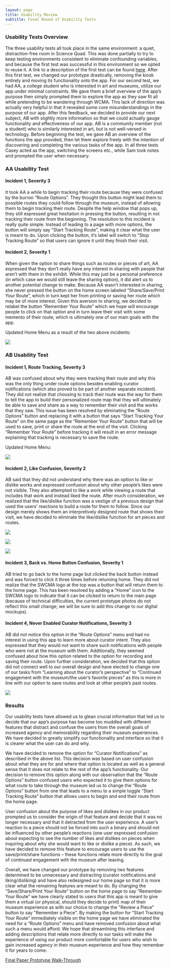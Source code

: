 ```yaml
---
layout: page
title: Usability Review
subtitle: Final Round of Usability Tests
---
```


### Usability Tests Overview
The three usability tests all took place in the same environment: a quiet, distraction-free room in Science Quad. This was done partially to try to keep testing environments consistent to eliminate confounding variables, and because the first test was successful in this environment so we opted to reuse it. A link to a description of the first test can be found [here](https://cmpelz.github.io/2018-11-05-usability_checkin/). After this first test, we changed our prototype drastically, removing the kiosk entirely and moving its functionality onto the app. For our second test, we had AA, a college student who is interested in art and museums, utilize our app under minimal constraints. We gave them a brief overview of the app’s purpose then simply prompted them to explore the app as they saw fit all while pretending to be wandering through WCMA. This lack of direction was actually very helpful in that it revealed some core misunderstandings in the purpose of our app. After this feedback, we decided to provide our next subject, AB with slightly more information so that we could actually gauge functionality and effectiveness of our app. AB is a community member (not a student) who is similarly interested in art, but is not well-versed in technology. Before beginning the test, we gave AB an overview of the functions the app provided, then let them explore freely with the intention of discovering and completing the various tasks of the app. In all three tests Casey acted as the app, switching the screens etc., while Sam took notes and prompted the user when necessary. 

### AA Usability Test
#### Incident 1, Severity 3
It took AA a while to begin tracking their route because they were confused by the burron “Route Options”. They thought this button might lead them to possible routes they could follow through the museum, instead of allowing them to begin tracking their route. Despite the help window that pops up, they still expressed great hesitation in pressing the button, resulting in not tracking their route from the beginning. The resolution to this incident is really quite simple. Instead of leading to a page with more options, the button will simply say “Start Tracking Route”, making it clear what the user is meant to do. Upon clicking the button, it’s label will switch to “Stop Tracking Route” so that users can ignore it until they finish their visit.

#### Incident 2, Severity 1
When given the option to share things such as routes or pieces of art, AA expressed that they don’t really have any interest in sharing with people that aren’t with them in the exhibit. While this may just be a personal preference (in which case we would still leave the sharing option), it did alert us to another potential change to make. Because AA wasn’t interested in sharing, she never pressed the button on the home screen labeled “Share/Save/Print Your Route”, which in turn kept her from printing or saving her route which may be of more interest. Given this aversion to sharing, we decided to relabel the button “Remember Your Route” which we hope will encourage people to click on that option and in turn leave their visit with some memento of their route, which is ultimately one of our main goals with the app.

Updated Home Menu as a result of the two above incidents:

![](/img/urHome.JPG)

### AB Usability Test
#### Incident 1, Route Tracking, Severity 3
AB was confused about why they were tracking their route and why this was the only thing under route options besides enabling curator notifications (which also proved to be part of another separate incident). They did not realize that choosing to track their route was the way for them to tell the app to build their personalized route map that they will ultimately be able to save and share as a way to remember their visit and the works that they saw. This issue has been resolved by eliminating the “Route Options” button and replacing it with a button that says “Start Tracking Your Route” on the same page as the “Remember Your Route” button that will be used to save, print or share the route at the end of the visit. Clicking “Remember Your Route” before tracking it will result in an error message explaining that tracking is necessary to save the route.

Updated Home Menu:

![](/img/urHome.JPG)

#### Incident 2, Like Confusion, Severity 2
AB said that they did not understand why there was an option to like or dislike works and expressed confusion about why other people’s likes were not visible. They also attempted to like a work while viewing a route that includes that work and instead liked the route. After much consideration, we realized that the like/dislike function was a vestige of a previous design that used the users’ reactions to build a route for them to follow. Since our design merely shows them an interpretively designed route that shows their visit, we have decided to eliminate the like/dislike function for art pieces and routes.

![](/img/urCamera.JPG)

![](/img/urSimilarPiece.JPG)

![](/img/urSingleRoute.JPG)

#### Incident 3, Back vs. Home Button Confusion, Severity 1
AB tried to go back to the home page but clicked the back button instead and was forced to click it three times before returning home. They did not realize that the SWCMA logo at the top was a button that will return them to the home page. This has been resolved by adding a “Home” icon to the SWCMA logo to indicate that it can be clicked to return to the main page (because of technical difficulties, the current prototype photos do not reflect this small change; we will be sure to add this change to our digital mockups).

#### Incident 4, Never Enabled Curator Notifications, Severity 3
AB did not notice this option in the “Route Options” menu and had no interest in using this app to learn more about curator intent. They also expressed that they would not want to share such notifications with people who were not at the museum with them. Additionally, they seemed confused about how this option related to the option for recording and saving their route. Upon further consideration, we decided that this option did not connect well to our overall design and have elected to change one of our tasks from “Learning about the curator’s perspective” to “Continued engagement with the museum/the user’s favorite pieces” as this is more in line with our option to save routes and look at other people’s past routes.

![](/img/urHome.JPG)

### Results
Our usability tests have allowed us to glean crucial information that led us to decide that our app’s purpose has become too muddled with different features that distract and confuse the users from the overall goals of increased agency and memorability regarding their museum experiences. We have decided to greatly simplify our functionality and interface so that it is clearer what the user can do and why. 

We have decided to remove the option for “Curator Notifications” as described in the above list. This decision was based on user confusion about what they are for and where that option is located as well as a general sense that it does not relate to the rest of the app’s functionality. Our decision to remove this option along with our observation that the “Route Options” button confused users who expected it to give them options for what route to take through the museum led us to change the “Route Options” button from one that leads to a menu to a simple toggle “Start Tracking Route” button that allows users to begin and end their route from the home page.

User confusion about the purpose of likes and dislikes in our product prompted us to consider the origin of that feature and decide that it was no longer necessary and that it detracted from the user experience. A user’s reaction to a piece should not be forced into such a binary and should not be influenced by other people’s reactions (one user expressed confusion about expecting to see the number of likes and dislikes on pieces when inquiring about why she would want to like or dislike a piece). As such, we have decided to remove this feature to encourage users to use the save/print/share functions – these functions relate more directly to the goal of continued engagement with the museum after leaving. 

Overall, we have changed our prototype by removing two features determined to be unnecessary and distracting (curator notifications and liking/disliking) and have also redesigned our home page so that it is more clear what the remaining features are meant to do. By changing the “Save/Share/Print Your Route” button on the home page to say “Remember Your Route” we have clearly stated to users that this app is meant to give them a virtual (or physical, should they decide to print) map of their museum experience as with our choice to change the "Review a Piece" button to say "Remember a Piece". By making the button for “Start Tracking Your Route” immediately visible on the home page we have eliminated the need for a “Route Options” menu and have removed confusion about what such a menu would afford. We hope that streamlining this interface and adding descriptions that relate more directly to our tasks will make the experience of using our product more comfortable for users who wish to gain increased agency in their museum experience and how they remember it for years to come.

[Final Paper Prototype Walk-Through](https://cmpelz.github.io/2018-11-08-final_paper_prototype/)

